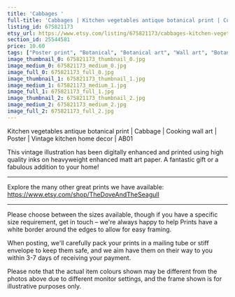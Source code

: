 ```yaml
---
title: 'Cabbages '
full-title: 'Cabbages | Kitchen vegetables antique botanical print | Cooking wall art | Poster | Vintage kitchen home decor | AB01'
listing_id: 675821173
etsy_url: https://www.etsy.com/listing/675821173/cabbages-kitchen-vegetables-antique?utm_source=site&utm_medium=api&utm_campaign=api
section_id: 25544581
price: 10.60
tags: ["Poster print", "Botanical", "Botanical art", "Wall art", "Botanical poster", "Vintage", "Kitchen print", "Kitchen wall art", "Antique vintage", "Vegetables art", "Vegetables print", "Home decor", "Art poster"]
image_thumbnail_0: 675821173_thumbnail_0.jpg
image_medium_0: 675821173_medium_0.jpg
image_full_0: 675821173_full_0.jpg
image_thumbnail_1: 675821173_thumbnail_1.jpg
image_medium_1: 675821173_medium_1.jpg
image_full_1: 675821173_full_1.jpg
image_thumbnail_2: 675821173_thumbnail_2.jpg
image_medium_2: 675821173_medium_2.jpg
image_full_2: 675821173_full_2.jpg
---
```

Kitchen vegetables antique botanical print | Cabbage | Cooking wall art | Poster | Vintage kitchen home decor | AB01

This vintage illustration has been digitally enhanced and printed using high quality inks on heavyweight enhanced matt art paper. A fantastic gift or a fabulous addition to your home!
 
---

Explore the many other great prints we have available: https://www.etsy.com/shop/TheDoveAndTheSeagull

---

Please choose between the sizes available, though if you have a specific size requirement, get in touch – we&#39;re always happy to help Prints have a white border around the edges to allow for easy framing.

When posting, we&#39;ll carefully pack your prints in a mailing tube or stiff envelope to keep them safe, and we aim have them on their way to you within 3-7 days of receiving your payment.

Please note that the actual item colours shown may be different from the photos above due to different monitor settings, and the frame shown is for illustrative purposes only.
